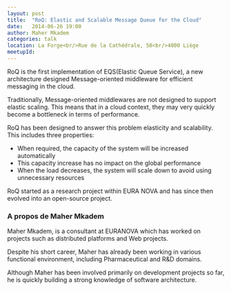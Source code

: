 ```yaml
---
layout: post
title:  "RoQ: Elastic and Scalable Message Queue for the Cloud"
date:   2014-06-26 19:00
author:	Maher Mkadem
categories: talk
location: La Forge<br/>Rue de la Cathédrale, 58<br/>4000 Liège
meetupId: 
---
```

RoQ is the first implementation of EQS(Elastic Queue Service), a new architecture designed Message-oriented middleware for efficient messaging in the cloud.

Traditionally, Message-oriented middlewares are not designed to support elastic scaling. This means that in a cloud context, they may very quickly become a bottleneck in terms of performance.

RoQ has been designed to answer this problem elasticity and scalability. This includes three properties:<br/>
- When required, the capacity of the system will be increased automatically<br/>
- This capacity increase has no impact on the global performance<br/>
- When the load decreases, the system will scale down to avoid using unnecessary resources

RoQ started as a research project within EURA NOVA and has since then evolved into an open-source project.

<h3>A propos de Maher Mkadem</h3>
Maher Mkadem, is a consultant at EURANOVA which has worked on projects such as distributed platforms and Web projects.

Despite his short career, Maher has already been working in various functional environment, including Pharmaceutical and R&D domains.

Although Maher has been involved primarily on development projects so far, he is quickly building a strong knowledge of software architecture.
